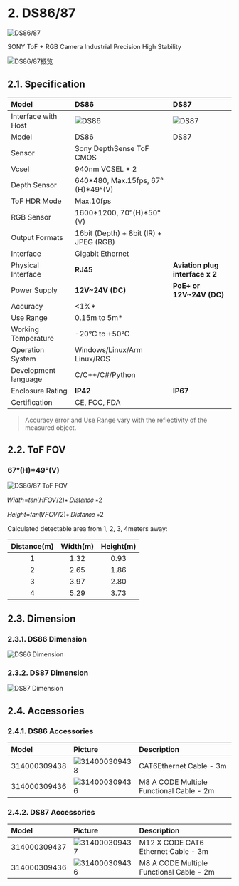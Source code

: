 # 2. DS86/87

![DS86/87](../../zh-cn/ProductIntroduction/pic/DS86,87.png)

SONY ToF + RGB Camera Industrial Precision High Stability

![DS86/87概览](pic/DS86,87_OverView.png)

## 2.1. Specification

| Model               | DS86                                                    | DS87                                                    |
| :------------------ | :-------------------------------------------------------- | :-------------------------------------------------------- |
| Interface with Host | ![DS86](../../zh-cn/ProductIntroduction/pic/DS86.png) | ![DS87](../../zh-cn/ProductIntroduction/pic/DS87.png) |
| Model               | DS86                                                    | DS87                                                    |
| Sensor              | Sony DepthSense ToF CMOS                                  |                                                           |
| Vcsel               | 940nm VCSEL \* 2                                          |                                                           |
| Depth Sensor        | 640\*480, Max.15fps, 67°(H)\*49°(V)                       |                                                           |
| ToF HDR Mode        | Max.10fps                                                 |                                                           |
| RGB Sensor          | 1600\*1200, 70°(H)\*50°(V)                                |                                                           |
| Output Formats      | 16bit (Depth) + 8bit (IR) + JPEG (RGB)                    |                                                           |
| Interface           | Gigabit Ethernet                                          |                                                           |
| Physical Interface  | **RJ45**                                                  | **Aviation plug interface x 2**                           |
| Power Supply        | **12V\~24V (DC)**                                         | **PoE+ or 12V\~24V (DC)**                                 |
| Accuracy            | <1%\*                                                     |                                                           |
| Use Range           | 0.15m to 5m\*                                             |                                                           |
| Working Temperature | -20°C to +50°C                                            |                                                           |
| Operation System    | Windows/Linux/Arm Linux/ROS                               |                                                           |
| Development language| C/C++/C#/Python                                           |                                                           |
| Enclosure Rating    | **IP42**                                                  | **IP67**                                                  |
| Certification       | CE, FCC, FDA                                              |                                                           |

> Accuracy error and Use Range vary with the reflectivity of the measured object.

## 2.2. ToF FOV

### 67°(H)\*49°(V)

![DS86/87 ToF FOV](<../../zh-cn/ProductIntroduction/pic/DS86,87 ToF FOV.png>)

𝑊𝑖𝑑𝑡ℎ=𝑡𝑎𝑛⁡(𝐻𝐹𝑂𝑉/2)∗ 𝐷𝑖𝑠𝑡𝑎𝑛𝑐𝑒 ∗2

𝐻𝑒𝑖𝑔ℎ𝑡=𝑡𝑎𝑛⁡(𝑉𝐹𝑂𝑉/2)∗ 𝐷𝑖𝑠𝑡𝑎𝑛𝑐𝑒 ∗2

Calculated detectable area from 1, 2, 3, 4meters away:

| Distance(m) | Width(m) | Height(m) |
| :---------: | :------: | :-------: |
|      1      |   1.32   |   0.93    |
|      2      |   2.65   |   1.86    |
|      3      |   3.97   |   2.80    |
|      4      |   5.29   |   3.73    |

## 2.3. Dimension

### 2.3.1. DS86 Dimension

![DS86 Dimension](../../zh-cn/ProductIntroduction/pic/DS86_Assembly%20Materials.png)

### 2.3.2. DS87 Dimension

![DS87 Dimension](../../zh-cn/ProductIntroduction/pic/DS87_Assembly%20Materials.png)

## 2.4. Accessories

### 2.4.1. DS86 Accessories

| Model        | Picture                                                               | Description                              |
| :----------- | :-------------------------------------------------------------------- | :--------------------------------------- |
| 314000309438 | ![314000309438](../../zh-cn/ProductIntroduction/pic/314000309438.png) | CAT6Ethernet Cable - 3m                  |
| 314000309436 | ![314000309436](../../zh-cn/ProductIntroduction/pic/314000309436.png) | M8 A CODE Multiple Functional Cable - 2m |

### 2.4.2. DS87 Accessories

| Model        | Picture                                                               | Description                              |
| :----------- | :-------------------------------------------------------------------- | :--------------------------------------- |
| 314000309437 | ![314000309437](../../zh-cn/ProductIntroduction/pic/314000309437.png) | M12 X CODE CAT6 Ethernet Cable - 3m      |
| 314000309436 | ![314000309436](../../zh-cn/ProductIntroduction/pic/314000309436.png) | M8 A CODE Multiple Functional Cable - 2m |
